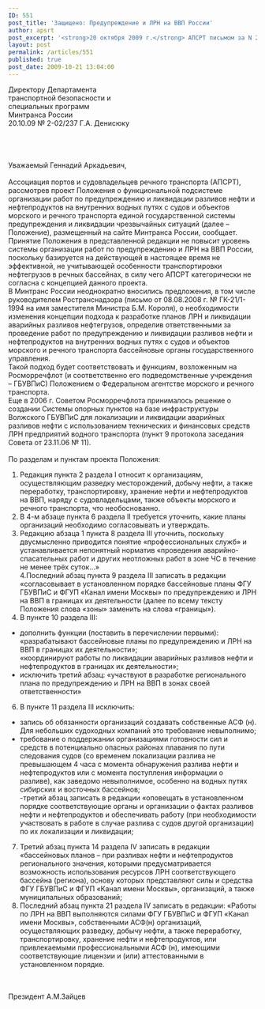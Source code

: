 ```yaml
---
ID: 551
post_title: 'Защищено: Предупреждение и ЛРН на ВВП России'
author: apsrt
post_excerpt: '<strong>20 октября 2009 г.</strong> АПСРТ письмом за N 2-02-237 направлены в Минтранс России замечания и предложения по проекту Положения о функциональной подсистеме организации работ по предупреждению и ликвидации разливов нефти и нефтепродуктов на внутренних водных путях с судов и объектов морского и речного транспорта единой государственной системы предупреждения и ликвидации чрезвычайных ситуаций, размещенному для публичного обсуждения на сайте министерства.<br />'
layout: post
permalink: /articles/551
published: true
post_date: 2009-10-21 13:04:00
---
```

Директору Департамента<br />
                                                                                                     транспортной безопасности и<br />
                                                                                                     специальных программ<br />
                                                                                                     Минтранса России<br />
           20.10.09                 № 2-02/237                                        Г.А. Денисюку<br />
<br />
<br />
<br />
<br />
                                                   Уважаемый Геннадий Аркадьевич,<br />
<br />
Ассоциация портов и судовладельцев речного транспорта (АПСРТ), рассмотрев проект Положения о функциональной подсистеме организации работ по предупреждению и ликвидации разливов нефти и нефтепродуктов на внутренних водных путях с судов и объектов морского и речного транспорта единой государственной системы предупреждения и ликвидации чрезвычайных ситуаций (далее – Положение), размещенный на сайте Минтранса России, сообщает.<br />
Принятие  Положения в представленной редакции не повысит уровень системы организации работ по предупреждению и ЛРН на ВВП России, поскольку базируется на действующей в настоящее время не эффективной, не учитывающей особенности транспортировки нефтегрузов в речных бассейнах, в силу чего АПСРТ категорически не согласна с концепцией данного проекта. <br />
В Минтранс России неоднократно вносились предложения, в том числе руководителем Ространснадзора  (письмо от 08.08.2008 г. № ГК-21/1-1994 на имя заместителя Министра Б.М. Короля), о необходимости  изменения концепции подхода к разработке планов ЛРН и ликвидации аварийных разливов нефтегрузов, определив ответственными за проведение работ по предупреждению и ликвидации разливов нефти и нефтепродуктов на внутренних водных путях с судов и объектов морского и речного транспорта бассейновые органы государственного управления. <br />
Такой подход будет соответствовать и функциям, возложенным на Росморречфлот (и соответственно его подведомственные учреждения – ГБУВПиС) Положением о Федеральном агентстве морского и речного транспорта.<br />
Еще в 2006 г. Советом Росморречфлота принималось решение о создании Системы опорных пунктов на базе инфраструктуры Волжского ГБУВПиС для локализации и ликвидации аварийных разливов нефти с использованием технических и финансовых средств ЛРН предприятий водного транспорта (пункт 9 протокола заседания Совета от 23.11.06 № 11).  <br />
<br />
По разделам и пунктам проекта Положения:<br />
1. Редакция  пункта 2 раздела I относит к организациям, осуществляющим разведку месторождений, добычу нефти, а также переработку, транспортировку, хранение нефти и нефтепродуктов на ВВП, наряду с судовладельцами, также объекты морского и речного транспорта, что необоснованно. <br />
 2. В 4-м абзаце пункта 6 раздела II требуется уточнить, какие планы организаций необходимо  согласовывать  и утверждать.<br />
 3. Редакцию абзаца 1 пункта 8 раздела III уточнить, поскольку двусмысленно  приводится понятие  «профессиональных служб» и устанавливается непонятный норматив «проведения  аварийно-спасательных работ и других неотложных работ в зоне ЧС в течение не менее трёх суток…»<br />
4.Последний абзац пункта 9 раздела III записать в редакции «согласовывает в установленном порядке бассейновые планы ФГУ ГБУВПиС и ФГУП «Канал имени Москвы» по предупреждению и ЛРН на ВВП в границах их деятельности (далее по всему тексту Положения слова «зоны» заменить на слова «границы»). <br />
5. В пункте 10 раздела III: <br />
- дополнить функции (поставить в перечислении первыми):  <br />
«разрабатывают бассейновые планы по предупреждению и ЛРН на ВВП в границах их деятельности»;<br />
«координируют работы по ликвидации аварийных разливов нефти и нефтепродуктов в границах их деятельности»;<br />
 - исключить третий абзац: «участвуют в разработке регионального плана по предупреждению и ЛРН на ВВП в зонах своей ответственности»<br />
6. В пункте 11 раздела III исключить:<br />
- запись об обязанности организаций создавать собственные АСФ (н). Для небольших судоходных компаний это требование невыполнимо; <br />
 - требование о поддержании организациями готовности сил и средств в потенциально опасных районах плавания по пути следования судов (со временем локализации разлива не превышающем 4 часа с момента обнаружения разлива нефти и нефтепродуктов или с момента поступления информации о разливе), как заведомо невыполнимое, особенно на водных путях сибирских и восточных бассейнов;<br />
-третий абзац записать в редакции «оповещать в установленном порядке соответствующие органы и организации о фактах разливов нефти и нефтепродуктов  и обеспечивать работу (при необходимости участвовать в работе в случае разлива с судов другой организации) по их локализации и ликвидации;<br />
7.  Третий абзац  пункта 14 раздела IV записать в редакции «бассейновых планов – при разливах нефти и нефтепродуктов регионального значения, которыми предусматривается возможность использования ресурсов ЛРН соответствующего бассейна (региона), основу которых представляют силы и средства ФГУ ГБУВПиС и ФГУП «Канал имени Москвы», организаций, а также муниципальных образований;<br />
8. Последний абзац пункта 21 раздела IV записать в редакции: «Работы по ЛРН на ВВП выполняются силами ФГУ ГБУВПиС и ФГУП «Канал имени Москвы», собственными АСФ(н) организаций, осуществляющих разведку, добычу нефти, а также переработку, транспортировку, хранение нефти и нефтепродуктов, или привлекаемыми профессиональными АСФ (н), имеющими соответствующие лицензии и (или) аттестованными в установленном порядке.<br />
<br />
<br />
                           Президент                                                    А.М.Зайцев<br />
<br />
<br />